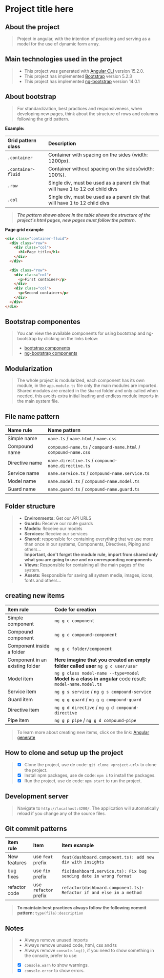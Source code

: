 # Project title here

## About the project
>Project in angular, with the intention of practicing and serving as a model for the use of dynamic form array.

## Main technologies used in the project
>* This project was generated with [Angular CLI](https://github.com/angular/angular-cli) version 15.2.0.
>* This project has implemented [Bootstrap](https://getbootstrap.com) version 5.2.3
>* This project has implemented [ng-bootstrap](https://ng-bootstrap.github.io/) version 14.0.1

## About bootstrap
>For standardization, best practices and responsiveness, when developing new pages, think about the structure of rows and columns following the grid pattern.

**Example:**

| Grid pattern class | Description                                                                    |
|:-------------------|:-------------------------------------------------------------------------------|
| `.container`       | Container with spacing on the sides (width: 1200px).                           |
| `.container-fluid` | Container without spacing on the sides(width: 100%).                           |
| `.row`             | Single div, must be used as a parent div that will have 1 to 12 col child divs |
| `.col`             | Single div, must be used as a parent div that will have 1 to 12 child divs     | 

>***The pattern shown above in the table shows the structure of the project's html pages, new pages must follow the pattern.***

**Page grid example**

~~~html
<div class="container-fluid">
  <div class="row">
    <div class="col">
      <h1>Page title</h1>
    </div>
  </div>
  
  <div class="row">
    <div class="col">
      <p>First container</p>
    </div>
    <div class="col">
      <p>Second container</p>
    </div>
  </div>
</div>
~~~

## Bootstrap componentes
>You can view the available components for using bootstrap and ng-bootstrap by clicking on the links below:
>* [bootstrap components](https://getbootstrap.com/docs/5.3/components)
>* [ng-bootstrap components](https://ng-bootstrap.github.io/#/components)

## Modularization
>The whole project is modularized, each component has its own module, in the `app.module.ts`
> file only the main modules are imported. Shared modules are created in the `Shared`
> folder and only called when needed, this avoids extra initial loading and endless module imports in the main system file.

## File name pattern
| Name rule      | Name pattern                                                    |
|:---------------|:----------------------------------------------------------------|
| Simple name    | `name.ts` / `name.html` / `name.css`                            |
| Compound name  | `compound-name.ts` / `compound-name.html` / `compound-name.css` |
| Directive name | `name.directive.ts` / `compound-name.directive.ts`              |
| Service name   | `name.service.ts` / `compound-name.service.ts`                  | 
| Model name     | `name.model.ts` / `compound-name.model.ts`                      | 
| Guard name     | `name.guard.ts` / `compound-name.guard.ts`                      | 

## Folder structure
>* **Environments:** Get our API URLS
>* **Guards:** Receive our route guards
>* **Models:** Receive our models
>* **Services:** Receive our services
>* **Shared:** responsible for containing everything that we use more than once in our systems, Components, Directives, Piping and others...  
>**Important, don't forget the module rule, import from shared only what you are going to use and no corresponding components**
>* **Views:** Responsible for containing all the main pages of the system.
>* **Assets:** Responsible for saving all system media, images, icons, fonts and others...

## creating new items
| Item rule                       | Code for creation                                                                                        |
|:--------------------------------|:---------------------------------------------------------------------------------------------------------|
| Simple component                | `ng g c component`                                                                                       |
| Compound component              | `ng g c compound-component`                                                                              |
| Component inside a folder       | `ng g c folder/component`                                                                                |
| Component in an existing folder | **Here imagine that you created an empty folder called user** `ng g c user/user`                         |
| Model item                      | `ng g class model-name --type=model ` **Model is a class in angular** code result: `model-name.model.ts` | 
| Service item                    | `ng g s service` / `ng g s compound-service`                                                             |
| Guard item                      | `ng g g guard` / `ng g g compound-guard`                                                                 | 
| Directive item                  | `ng g d directive` / `ng g d compound-directive`                                                         | 
| Pipe item                       | `ng g p pipe` / `ng g d compound-pipe`                                                                   | 

>To learn more about creating new items, click on the link: [Angular generate](https://angular.io/cli/generate)

## How to clone and setup up the project
> - [x] Clone the project, use de code: `git clone <project-url>` to clone the project.
> - [x] Install npm packages, use de code: `npm i` to install the packages.
> - [x] Run the project, use de code: `npm start` to run the project.

## Development server
> Navigate to `http://localhost:4200/`. The application will automatically reload if you change any of the source files.

## Git commit patterns

| Item rule     | Item                   | Item example                                                         |
|:--------------|:-----------------------|:---------------------------------------------------------------------|
| New features  | use `feat` prefix      | `feat(dashboard.component.ts): add new div with insights`            |
| bug fixes     | use `fix` prefix       | `fix(dashboard.service.ts): Fix bug sending date in wrong format`    |
| refactor code | use `refactor` prefix  | `refactor(dashboard.component.ts): Refactor if and else in a method` |

>**To maintain best practices always follow the following commit pattern:** `type(file):description`

## Notes
> * Always remove unused imports
> * Always remove unused code, html, css and ts
> * Always remove `console.log()`, if you need to show something in the console, prefer to use:
> - [x] `console.warn` to show warnings.
> - [x] `console.error` to show errors.
